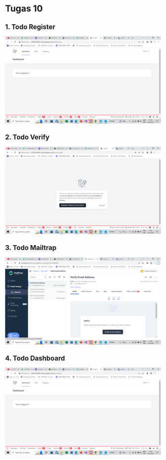 # Tugas 10

## 1. Todo Register
![Alt text](screenshot/tugas10/dashboard.png)
## 2. Todo Verify
![Alt text](screenshot/tugas10/verify_email.png)
## 3. Todo Mailtrap
![Alt text](screenshot/tugas10/mailtrap.png)
## 4. Todo Dashboard
![Alt text](screenshot/tugas10/dashboard.png)

